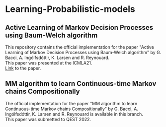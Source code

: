 # Learning-Probabilistic-models
## Active Learning of Markov Decision Processes using Baum-Welch algorithm
This repository contains the official implementation for the paper "Active Learning of Markov Decision Processes using Baum-Welch algorithm" by G. Bacci, A. Ingólfsdóttir, K. Larsen and R. Reynouard.\
This paper was presented at the ICMLA21.\
[Link](https://arxiv.org/abs/2110.03014) to the paper.

## MM algorithm to learn Continuous-time Markov chains Compositionally
The official implementation for the paper "MM algorithm to learn Continuous-time Markov chains Compositionally" by G. Bacci, A. Ingólfsdóttir, K. Larsen and R. Reynouard is available in this branch.\
This paper was submetted to QEST 2022.
